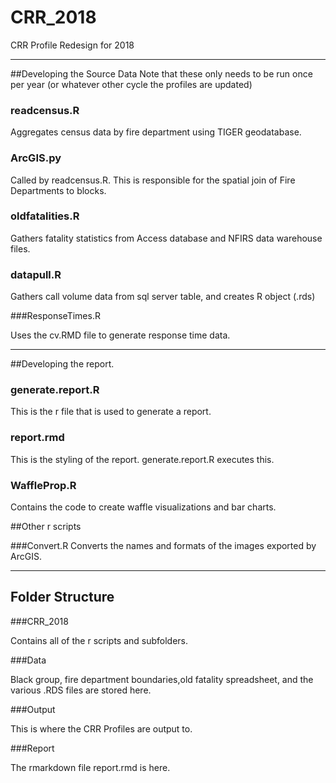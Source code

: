 
# CRR_2018
CRR Profile Redesign for 2018

-------

##Developing the Source Data
Note that these only needs to be run once per year (or whatever other cycle the profiles are updated)

### readcensus.R
Aggregates census data by fire department using TIGER geodatabase.

### ArcGIS.py
Called by readcensus.R. This is responsible for the spatial join of Fire Departments to blocks. 

### oldfatalities.R
Gathers fatality statistics from Access database and NFIRS data warehouse files.

### datapull.R
Gathers call volume data from sql server table, and creates R object (.rds)

###ResponseTimes.R

Uses the cv.RMD file to generate response time data. 



------

##Developing the report. 

### generate.report.R
This is the r file that is used to generate a report.

### report.rmd
This is the styling of the report. generate.report.R executes this. 

### WaffleProp.R
Contains the code to create waffle visualizations and bar charts. 

##Other r scripts

###Convert.R 
Converts the names and formats of the images exported by ArcGIS. 

------

## Folder Structure

###CRR_2018

Contains all of the r scripts and subfolders. 

###Data

Black group, fire department boundaries,old fatality spreadsheet, and the various .RDS files are stored here. 

###Output

This is where the CRR Profiles are output to. 

###Report

The rmarkdown file report.rmd is here.



